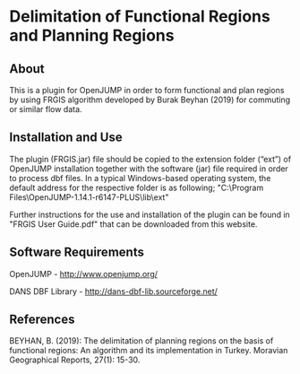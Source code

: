 # Delimitation of Functional Regions and Planning Regions

## About
This is a plugin for OpenJUMP in order to form functional and plan regions by using FRGIS algorithm developed by Burak Beyhan (2019) for commuting or similar flow data.

## Installation and Use
The plugin (FRGIS.jar) file should be copied to the extension folder (“ext”) of OpenJUMP installation together with the software (jar) file required in order to process dbf files. In a typical Windows-based operating system, the default address for the respective folder is as following; "C:\Program Files\OpenJUMP-1.14.1-r6147-PLUS\lib\ext"

Further instructions for the use and installation of the plugin can be found in "FRGIS User Guide.pdf" that can be downloaded from this website.

## Software Requirements
OpenJUMP - http://www.openjump.org/

DANS DBF Library - http://dans-dbf-lib.sourceforge.net/

## References

BEYHAN, B. (2019): The delimitation of planning regions on the basis of functional regions: An algorithm and its implementation in Turkey. Moravian Geographical Reports, 27(1): 15-30.
